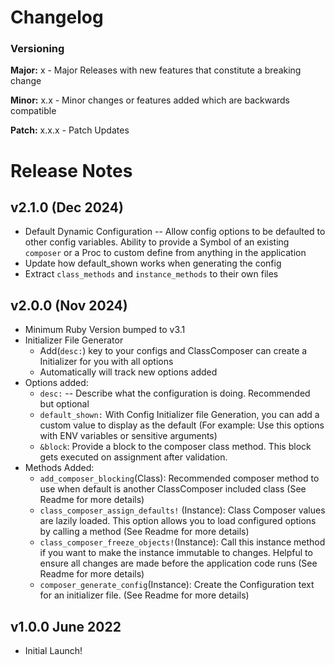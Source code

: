 # Changelog

### Versioning

**Major:** x - Major Releases with new features that constitute a breaking change

**Minor:** x.x - Minor changes or features added which are backwards compatible

**Patch:** x.x.x - Patch Updates

# Release Notes

## v2.1.0 (Dec 2024)
- Default Dynamic Configuration -- Allow config options to be defaulted to other config variables. Ability to provide a Symbol of an existing `composer` or a Proc to custom define from anything in the application
- Update how default_shown works when generating the config
- Extract `class_methods` and `instance_methods` to their own files

## v2.0.0 (Nov 2024)
- Minimum Ruby Version bumped to v3.1
- Initializer File Generator
  - Add(`desc:`) key to your configs and ClassComposer can create a Initializer for you with all options
  - Automatically will track new options added
- Options added:
  - `desc:` -- Describe what the configuration is doing. Recommended but optional
  - `default_shown:` With Config Initializer file Generation, you can add a custom value to display as the default (For example: Use this options with ENV variables or sensitive arguments)
  - `&block`: Provide a block to the composer class method. This block gets executed on assignment after validation.
- Methods Added:
  - `add_composer_blocking`(Class): Recommended composer method to use when default is another ClassComposer included class (See Readme for more details)
  - `class_composer_assign_defaults!` (Instance): Class Composer values are lazily loaded. This option allows you to load configured options by calling a method (See Readme for more details)
  - `class_composer_freeze_objects!`(Instance): Call this instance method if you want to make the instance immutable to changes. Helpful to ensure all changes are made before the application code runs (See Readme for more details)
  - `composer_generate_config`(Instance): Create the Configuration text for an initializer file. (See Readme for more details)

## v1.0.0 June 2022
- Initial Launch!
